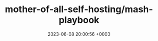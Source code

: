 ---
title: "mother-of-all-self-hosting/mash-playbook"
link: "https://github.com/mother-of-all-self-hosting/mash-playbook"
date: "2023-06-08 20:00:56 +0000"
description: "🐋 Ansible playbook which helps you host various FOSS services as Docker containers on your own server"
category: "github"
---